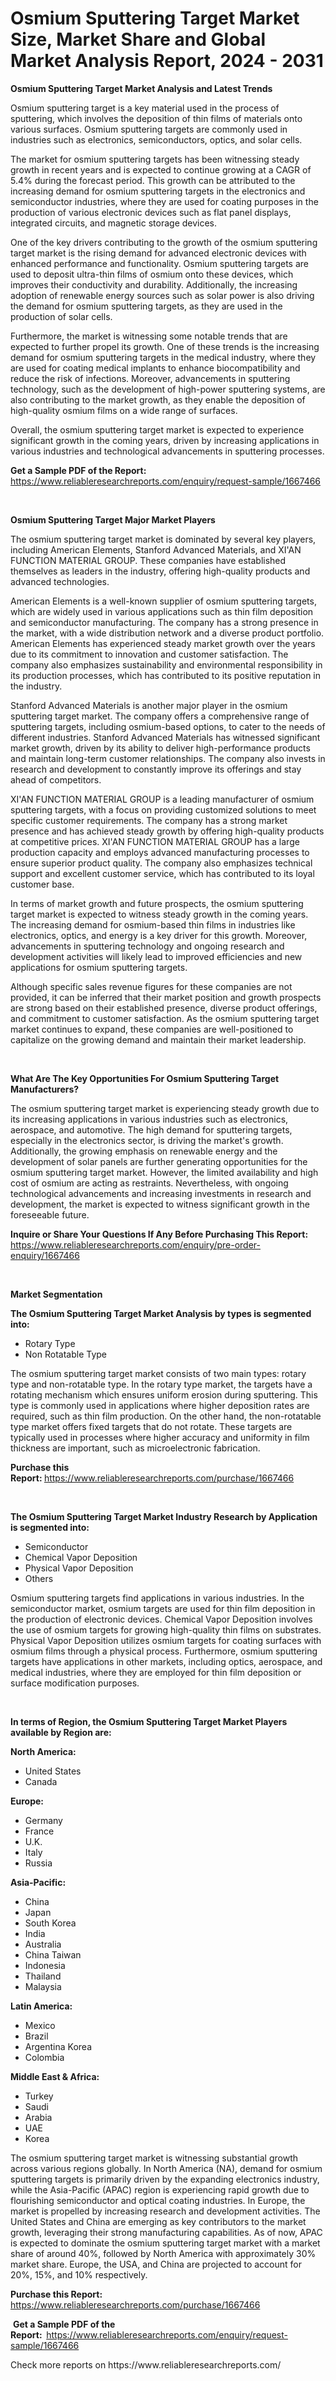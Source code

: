 <p><h1>Osmium Sputtering Target Market Size, Market Share and Global Market Analysis Report, 2024 - 2031</h1></p><p><strong>Osmium Sputtering Target Market Analysis and Latest Trends</strong></p>
<p><p>Osmium sputtering target is a key material used in the process of sputtering, which involves the deposition of thin films of materials onto various surfaces. Osmium sputtering targets are commonly used in industries such as electronics, semiconductors, optics, and solar cells.</p><p>The market for osmium sputtering targets has been witnessing steady growth in recent years and is expected to continue growing at a CAGR of 5.4% during the forecast period. This growth can be attributed to the increasing demand for osmium sputtering targets in the electronics and semiconductor industries, where they are used for coating purposes in the production of various electronic devices such as flat panel displays, integrated circuits, and magnetic storage devices.</p><p>One of the key drivers contributing to the growth of the osmium sputtering target market is the rising demand for advanced electronic devices with enhanced performance and functionality. Osmium sputtering targets are used to deposit ultra-thin films of osmium onto these devices, which improves their conductivity and durability. Additionally, the increasing adoption of renewable energy sources such as solar power is also driving the demand for osmium sputtering targets, as they are used in the production of solar cells.</p><p>Furthermore, the market is witnessing some notable trends that are expected to further propel its growth. One of these trends is the increasing demand for osmium sputtering targets in the medical industry, where they are used for coating medical implants to enhance biocompatibility and reduce the risk of infections. Moreover, advancements in sputtering technology, such as the development of high-power sputtering systems, are also contributing to the market growth, as they enable the deposition of high-quality osmium films on a wide range of surfaces.</p><p>Overall, the osmium sputtering target market is expected to experience significant growth in the coming years, driven by increasing applications in various industries and technological advancements in sputtering processes.</p></p>
<p><strong>Get a Sample PDF of the Report:&nbsp;</strong> <a href="https://www.reliableresearchreports.com/enquiry/request-sample/1667466">https://www.reliableresearchreports.com/enquiry/request-sample/1667466</a></p>
<p>&nbsp;</p>
<p><strong>Osmium Sputtering Target Major Market Players</strong></p>
<p><p>The osmium sputtering target market is dominated by several key players, including American Elements, Stanford Advanced Materials, and XI'AN FUNCTION MATERIAL GROUP. These companies have established themselves as leaders in the industry, offering high-quality products and advanced technologies.</p><p>American Elements is a well-known supplier of osmium sputtering targets, which are widely used in various applications such as thin film deposition and semiconductor manufacturing. The company has a strong presence in the market, with a wide distribution network and a diverse product portfolio. American Elements has experienced steady market growth over the years due to its commitment to innovation and customer satisfaction. The company also emphasizes sustainability and environmental responsibility in its production processes, which has contributed to its positive reputation in the industry.</p><p>Stanford Advanced Materials is another major player in the osmium sputtering target market. The company offers a comprehensive range of sputtering targets, including osmium-based options, to cater to the needs of different industries. Stanford Advanced Materials has witnessed significant market growth, driven by its ability to deliver high-performance products and maintain long-term customer relationships. The company also invests in research and development to constantly improve its offerings and stay ahead of competitors.</p><p>XI'AN FUNCTION MATERIAL GROUP is a leading manufacturer of osmium sputtering targets, with a focus on providing customized solutions to meet specific customer requirements. The company has a strong market presence and has achieved steady growth by offering high-quality products at competitive prices. XI'AN FUNCTION MATERIAL GROUP has a large production capacity and employs advanced manufacturing processes to ensure superior product quality. The company also emphasizes technical support and excellent customer service, which has contributed to its loyal customer base.</p><p>In terms of market growth and future prospects, the osmium sputtering target market is expected to witness steady growth in the coming years. The increasing demand for osmium-based thin films in industries like electronics, optics, and energy is a key driver for this growth. Moreover, advancements in sputtering technology and ongoing research and development activities will likely lead to improved efficiencies and new applications for osmium sputtering targets.</p><p>Although specific sales revenue figures for these companies are not provided, it can be inferred that their market position and growth prospects are strong based on their established presence, diverse product offerings, and commitment to customer satisfaction. As the osmium sputtering target market continues to expand, these companies are well-positioned to capitalize on the growing demand and maintain their market leadership.</p></p>
<p>&nbsp;</p>
<p><strong>What Are The Key Opportunities For Osmium Sputtering Target Manufacturers?</strong></p>
<p><p>The osmium sputtering target market is experiencing steady growth due to its increasing applications in various industries such as electronics, aerospace, and automotive. The high demand for sputtering targets, especially in the electronics sector, is driving the market's growth. Additionally, the growing emphasis on renewable energy and the development of solar panels are further generating opportunities for the osmium sputtering target market. However, the limited availability and high cost of osmium are acting as restraints. Nevertheless, with ongoing technological advancements and increasing investments in research and development, the market is expected to witness significant growth in the foreseeable future.</p></p>
<p><strong>Inquire or Share Your Questions If Any Before Purchasing This Report:</strong> <a href="https://www.reliableresearchreports.com/enquiry/pre-order-enquiry/1667466">https://www.reliableresearchreports.com/enquiry/pre-order-enquiry/1667466</a></p>
<p>&nbsp;</p>
<p><strong>Market Segmentation</strong></p>
<p><strong>The Osmium Sputtering Target Market Analysis by types is segmented into:</strong></p>
<p><ul><li>Rotary Type</li><li>Non Rotatable Type</li></ul></p>
<p><p>The osmium sputtering target market consists of two main types: rotary type and non-rotatable type. In the rotary type market, the targets have a rotating mechanism which ensures uniform erosion during sputtering. This type is commonly used in applications where higher deposition rates are required, such as thin film production. On the other hand, the non-rotatable type market offers fixed targets that do not rotate. These targets are typically used in processes where higher accuracy and uniformity in film thickness are important, such as microelectronic fabrication.</p></p>
<p><strong>Purchase this Report:&nbsp;</strong><a href="https://www.reliableresearchreports.com/purchase/1667466">https://www.reliableresearchreports.com/purchase/1667466</a></p>
<p>&nbsp;</p>
<p><strong>The Osmium Sputtering Target Market Industry Research by Application is segmented into:</strong></p>
<p><ul><li>Semiconductor</li><li>Chemical Vapor Deposition</li><li>Physical Vapor Deposition</li><li>Others</li></ul></p>
<p><p>Osmium sputtering targets find applications in various industries. In the semiconductor market, osmium targets are used for thin film deposition in the production of electronic devices. Chemical Vapor Deposition involves the use of osmium targets for growing high-quality thin films on substrates. Physical Vapor Deposition utilizes osmium targets for coating surfaces with osmium films through a physical process. Furthermore, osmium sputtering targets have applications in other markets, including optics, aerospace, and medical industries, where they are employed for thin film deposition or surface modification purposes.</p></p>
<p>&nbsp;</p>
<p><strong>In terms of Region, the Osmium Sputtering Target Market Players available by Region are:</strong></p>
<p>
    <p> <strong> North America: </strong>
        <ul>
            <li>United States</li>
            <li>Canada</li>
        </ul>
        </p> 
    <p> <strong> Europe: </strong>
        <ul>
            <li>Germany</li>
            <li>France</li>
            <li>U.K.</li>
            <li>Italy</li>
            <li>Russia</li>
        </ul>
        </p> 
    <p> <strong> Asia-Pacific: </strong>
        <ul>
            <li>China</li>
            <li>Japan</li>
            <li>South Korea</li>
            <li>India</li>
            <li>Australia</li>
            <li>China Taiwan</li>
            <li>Indonesia</li>
            <li>Thailand</li>
            <li>Malaysia</li>
        </ul>
        </p> 
    <p> <strong> Latin America: </strong>
        <ul>
            <li>Mexico</li>
            <li>Brazil</li>
            <li>Argentina Korea</li>
            <li>Colombia</li>
        </ul>
        </p> 
    <p> <strong> Middle East & Africa: </strong>
        <ul>
            <li>Turkey</li>
            <li>Saudi</li>
            <li>Arabia</li>
            <li>UAE</li>
            <li>Korea</li>
        </ul>
    </p>
    </p>
<p><p>The osmium sputtering target market is witnessing substantial growth across various regions globally. In North America (NA), demand for osmium sputtering targets is primarily driven by the expanding electronics industry, while the Asia-Pacific (APAC) region is experiencing rapid growth due to flourishing semiconductor and optical coating industries. In Europe, the market is propelled by increasing research and development activities. The United States and China are emerging as key contributors to the market growth, leveraging their strong manufacturing capabilities. As of now, APAC is expected to dominate the osmium sputtering target market with a market share of around 40%, followed by North America with approximately 30% market share. Europe, the USA, and China are projected to account for 20%, 15%, and 10% respectively.</p></p>
<p><strong>Purchase this Report: </strong><a href="https://www.reliableresearchreports.com/purchase/1667466">https://www.reliableresearchreports.com/purchase/1667466</a></p>
<p>&nbsp;<strong>Get a Sample PDF of the Report:&nbsp;&nbsp;</strong><a href="https://www.reliableresearchreports.com/enquiry/request-sample/1667466">https://www.reliableresearchreports.com/enquiry/request-sample/1667466</a></p>
<p><strong></strong></p>
<p>Check more reports on https://www.reliableresearchreports.com/</p>